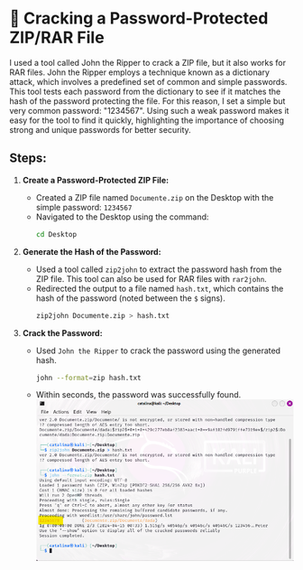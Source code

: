 # 📄 Cracking a Password-Protected ZIP/RAR File

I used a tool called John the Ripper to crack a ZIP file, but it also works for RAR files. John the Ripper employs a technique known as a dictionary attack, which involves a predefined set of common and simple passwords. This tool tests each password from the dictionary to see if it matches the hash of the password protecting the file.
For this reason, I set a simple but very common password: "1234567". Using such a weak password makes it easy for the tool to find it quickly, highlighting the importance of choosing strong and unique passwords for better security.


## Steps:

1. **Create a Password-Protected ZIP File:**
   - Created a ZIP file named `Documente.zip` on the Desktop with the simple password: `1234567`
   - Navigated to the Desktop using the command:
     ```bash
     cd Desktop
     ```

2. **Generate the Hash of the Password:**
   - Used a tool called `zip2john` to extract the password hash from the ZIP file. This tool can also be used for RAR files with `rar2john`.
   - Redirected the output to a file named `hash.txt`, which contains the hash of the password (noted between the `$` signs).
     ```bash
     zip2john Documente.zip > hash.txt
     ```

3. **Crack the Password:**
   - Used `John the Ripper` to crack the password using the generated hash.
     ```bash
     john --format=zip hash.txt
     ```

   - Within seconds, the password was successfully found.
    ![PrintScreen](https://github.com/cataaptr/Cybersecurity-Practice-Labs/blob/main/img/zip1.png)
